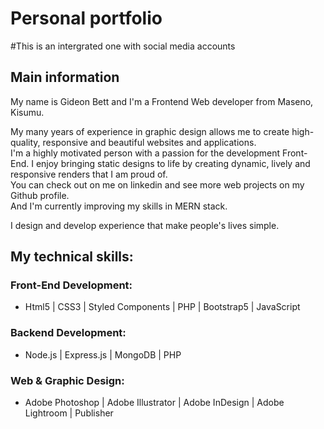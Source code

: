 # Personal portfolio 
#This is an intergrated one with social media accounts
##  Main information

My name is Gideon Bett and I'm a Frontend Web developer from Maseno, Kisumu.

My many years of experience in  graphic design allows me to create high-quality, responsive and beautiful websites and applications.\
I'm a highly motivated person with a passion for the development Front-End. I enjoy bringing static designs to life by creating dynamic, lively and responsive renders that I am proud of.\
You can check out on me on linkedin and see more web projects on my Github profile.\
And I'm currently improving my skills in MERN stack.

I design and develop experience that make people's lives simple.

##  My technical skills: 

### Front-End Development:
- Html5 | CSS3 | Styled Components | PHP | Bootstrap5 | JavaScript 

### Backend Development:
- Node.js | Express.js | MongoDB | PHP

### Web & Graphic Design: 
- Adobe Photoshop | Adobe Illustrator | Adobe InDesign | Adobe Lightroom | Publisher
